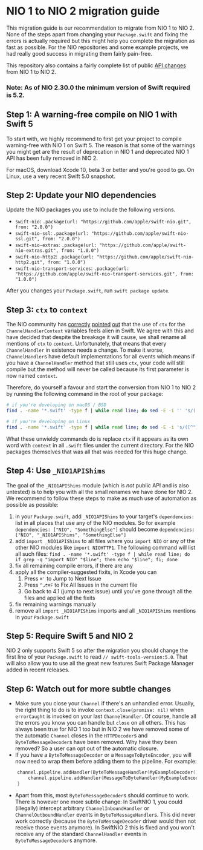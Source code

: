 # NIO 1 to NIO 2 migration guide

This migration guide is our recommendation to migrate from NIO 1 to NIO 2. None of the steps apart from changing your `Package.swift` and fixing the errors is actually required but this might help you complete the migration as fast as possible. For the NIO repositories and some example projects, we had really good success in migrating them fairly pain-free.

This repository also contains a fairly complete list of public [API changes](https://github.com/apple/swift-nio/blob/main/docs/public-api-changes-NIO1-to-NIO2.md) from NIO 1 to NIO 2.

### Note: As of NIO 2.30.0 the minimum version of Swift required is 5.2.

## Step 1: A warning-free compile on NIO 1 with Swift 5

To start with, we highly recommend to first get your project to compile warning-free with NIO 1 on Swift 5. The reason is that some of the warnings you might get are the result of deprecation in NIO 1 and deprecated NIO 1 API has been fully removed in NIO 2.

For macOS, download Xcode 10, beta 3 or better and you're good to go. On Linux, use a very recent Swift 5.0 snapshot.

## Step 2: Update your NIO dependencies

Update the NIO packages you use to include the following versions.

- `swift-nio`: `.package(url: "https://github.com/apple/swift-nio.git", from: "2.0.0")`
- `swift-nio-ssl`: `.package(url: "https://github.com/apple/swift-nio-ssl.git", from: "2.0.0")`
- `swift-nio-extras`: `.package(url: "https://github.com/apple/swift-nio-extras.git", from: "1.0.0")`
- `swift-nio-http2`: `.package(url: "https://github.com/apple/swift-nio-http2.git", from: "1.0.0")`
- `swift-nio-transport-services`: `.package(url: "https://github.com/apple/swift-nio-transport-services.git", from: "1.0.0")`

After you changes your `Package.swift`, run `swift package update`.

## Step 3: `ctx` to `context`

The NIO community has [correctly](https://swift.org/documentation/api-design-guidelines/#avoid-abbreviations) [pointed](https://github.com/apple/swift-nio/issues/663#issuecomment-442013880) [out](https://github.com/apple/swift-nio/issues/483) that the use of `ctx` for the `ChannelHandlerContext` variables feels alien in Swift. We agree with this and have decided that despite the breakage it will cause, we shall rename all mentions of `ctx` to `context`. Unfortunately, that means that every `ChannelHandler` in existence needs a change. To make it worse, `ChannelHandler`s have default implementations for all events which means if you have a `ChannelHandler` method that still uses `ctx`, your code will still compile but the method will never be called because its first parameter is now named `context`.

Therefore, do yourself a favour and start the conversion from NIO 1 to NIO 2 by running the following command in the root of your package:

```bash
# if you're developing on macOS / BSD
find . -name '*.swift' -type f | while read line; do sed -E -i '' 's/([^"])[[:<:]]ctx[[:>:]]([^"])/\1context\2/g' "$line"; done
```

```bash
# if you're developing on Linux
find . -name '*.swift' -type f | while read line; do sed -E -i 's/([^"])\<ctx\>([^"])/\1context\2/g' "$line";  done
```

What these unwieldy commands do is replace `ctx` if it appears as its own word with `context` in all `.swift` files under the current directory. For the NIO packages themselves that was all that was needed for this huge change.

## Step 4: Use `_NIO1APIShims`

The goal of the `_NIO1APIShims` module (which is _not_ public API and is also untested) is to help you with all the small renames we have done for NIO 2. We recommend to follow these steps to make as much use of automation as possible as possible:

1. in your `Package.swift`, add `_NIO1APIShims` to your target's `dependencies:` list in all places that use any of the NIO modules. So for example `dependencies: ["NIO", "SomethingElse"]` should become `dependencies: ["NIO", "_NIO1APIShims", "SomethingElse"]`
2. add `import _NIO1APIShims` to all files where you `import NIO` or any of the other NIO modules like `import NIOHTTP1`. The following command will list all such files:
  `find . -name '*.swift' -type f | while read line; do if grep -q "import NIO" "$line"; then echo "$line"; fi; done`
3. fix all remaining compile errors, if there are any
4. apply all the compiler-suggested fixits, in Xcode you can
   1. Press `⌘'` to Jump to Next Issue
   2. Press `^⎇⌘F` to Fix All Issues in the current file
   3. Go back to 4.1 (jump to next issue) until you've gone through all the files and applied all the fixits
5. fix remaining warnings manually
6. remove all `import _NIO1APIShims` imports and all `_NIO1APIShims` mentions in your `Package.swift`

## Step 5: Require Swift 5 and NIO 2

NIO 2 only supports Swift 5 so after the migration you should change the first line of your `Package.swift` to read `// swift-tools-version:5.0`. That will also allow you to use all the great new features Swift Package Manager added in recent releases.

## Step 6: Watch out for more subtle changes

- Make sure you close your `Channel` if there's an unhandled error. Usually, the right thing to do is to invoke `context.close(promise: nil)` when `errorCaught` is invoked on your last `ChannelHandler`. Of course, handle all the errors you know you can handle but `close` on all others. This has always been true for NIO 1 too but in NIO 2 we have removed some of the automatic `Channel` closes in the `HTTPDecoder`s and `ByteToMessageDecoder`s have been removed. Why have they been removed? So a user can opt out of the automatic closure.
- If you have a `ByteToMessageDecoder` or a `MessageToByteEncoder`, you will now need to wrap them before adding them to the pipeline. For example:

```swift
    channel.pipeline.addHandler(ByteToMessageHandler(MyExampleDecoder())).flatMap {
        channel.pipeline.addHandler(MessageToByteHandler(MyExampleEncoder()))
    }
```
- Apart from this, most `ByteToMessageDecoder`s should continue to work. There is however one more subtle change: In SwiftNIO 1, you could (illegally) intercept arbitrary `ChannelInboundHandler` or `ChannelOutboundHandler` events in `ByteToMessageHandler`s. This did never work correctly (because the `ByteToMessageDecoder` driver would then not receive those events anymore). In SwiftNIO 2 this is fixed and you won't receive any of the standard `ChannelHandler` events in `ByteToMessageDecoder`s anymore.
